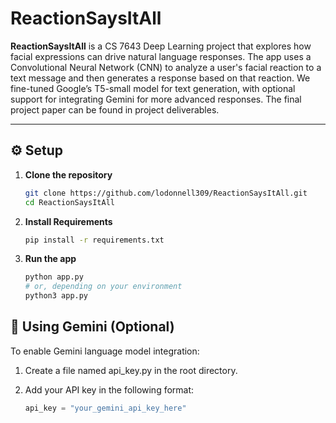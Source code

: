 # ReactionSaysItAll

**ReactionSaysItAll** is a CS 7643 Deep Learning project that explores how facial expressions can drive natural language responses. The app uses a Convolutional Neural Network (CNN) to analyze a user's facial reaction to a text message and then generates a response based on that reaction. We fine-tuned Google’s T5-small model for text generation, with optional support for integrating Gemini for more advanced responses. The final project paper can be found in project deliverables. 

---

## ⚙️ Setup

1. **Clone the repository**

   ```bash
   git clone https://github.com/lodonnell309/ReactionSaysItAll.git
   cd ReactionSaysItAll

2. **Install Requirements**
   ```bash 
   pip install -r requirements.txt

3. **Run the app**
   ```bash
   python app.py
   # or, depending on your environment
   python3 app.py
   
## 🔐 Using Gemini (Optional)
To enable Gemini language model integration:

1. Create a file named api_key.py in the root directory.

2. Add your API key in the following format:
   ```python
   api_key = "your_gemini_api_key_here"
